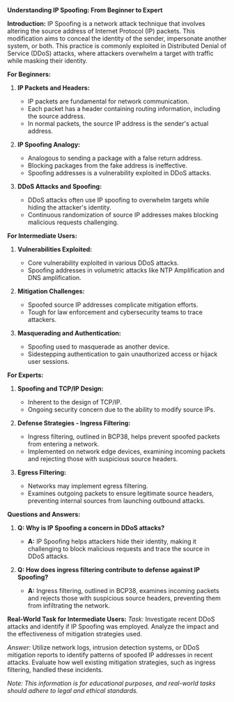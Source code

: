 **Understanding IP Spoofing: From Beginner to Expert**

**Introduction:**
IP Spoofing is a network attack technique that involves altering the source address of Internet Protocol (IP) packets. This modification aims to conceal the identity of the sender, impersonate another system, or both. This practice is commonly exploited in Distributed Denial of Service (DDoS) attacks, where attackers overwhelm a target with traffic while masking their identity.

**For Beginners:**
1. **IP Packets and Headers:**
   - IP packets are fundamental for network communication.
   - Each packet has a header containing routing information, including the source address.
   - In normal packets, the source IP address is the sender's actual address.

2. **IP Spoofing Analogy:**
   - Analogous to sending a package with a false return address.
   - Blocking packages from the fake address is ineffective.
   - Spoofing addresses is a vulnerability exploited in DDoS attacks.

3. **DDoS Attacks and Spoofing:**
   - DDoS attacks often use IP spoofing to overwhelm targets while hiding the attacker's identity.
   - Continuous randomization of source IP addresses makes blocking malicious requests challenging.

**For Intermediate Users:**
1. **Vulnerabilities Exploited:**
   - Core vulnerability exploited in various DDoS attacks.
   - Spoofing addresses in volumetric attacks like NTP Amplification and DNS amplification.

2. **Mitigation Challenges:**
   - Spoofed source IP addresses complicate mitigation efforts.
   - Tough for law enforcement and cybersecurity teams to trace attackers.

3. **Masquerading and Authentication:**
   - Spoofing used to masquerade as another device.
   - Sidestepping authentication to gain unauthorized access or hijack user sessions.

**For Experts:**
1. **Spoofing and TCP/IP Design:**
   - Inherent to the design of TCP/IP.
   - Ongoing security concern due to the ability to modify source IPs.

2. **Defense Strategies - Ingress Filtering:**
   - Ingress filtering, outlined in BCP38, helps prevent spoofed packets from entering a network.
   - Implemented on network edge devices, examining incoming packets and rejecting those with suspicious source headers.

3. **Egress Filtering:**
   - Networks may implement egress filtering.
   - Examines outgoing packets to ensure legitimate source headers, preventing internal sources from launching outbound attacks.

**Questions and Answers:**
1. **Q: Why is IP Spoofing a concern in DDoS attacks?**
   - **A:** IP Spoofing helps attackers hide their identity, making it challenging to block malicious requests and trace the source in DDoS attacks.

2. **Q: How does ingress filtering contribute to defense against IP Spoofing?**
   - **A:** Ingress filtering, outlined in BCP38, examines incoming packets and rejects those with suspicious source headers, preventing them from infiltrating the network.

**Real-World Task for Intermediate Users:**
*Task:* Investigate recent DDoS attacks and identify if IP Spoofing was employed. Analyze the impact and the effectiveness of mitigation strategies used.

*Answer:* Utilize network logs, intrusion detection systems, or DDoS mitigation reports to identify patterns of spoofed IP addresses in recent attacks. Evaluate how well existing mitigation strategies, such as ingress filtering, handled these incidents.

*Note: This information is for educational purposes, and real-world tasks should adhere to legal and ethical standards.*
